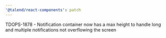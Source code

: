 ```yaml
---
'@talend/react-components': patch
---
```


TDOPS-1878 - Notification container now has a max height to handle long and multiple notifications not overflowing the screen
